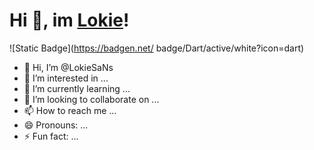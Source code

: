 # Hi 👋, im [Lokie](https://www.instagram.com/lokie.dev)!



![Static Badge](https://badgen.net/
badge/Dart/active/white?icon=dart)

- 👋 Hi, I’m @LokieSaNs
- 👀 I’m interested in ...
- 🌱 I’m currently learning ...
- 💞️ I’m looking to collaborate on ...
- 📫 How to reach me ...
- 😄 Pronouns: ...
- ⚡ Fun fact: ...

<!---
LokieSaNs/LokieSaNs is a ✨ special ✨ repository because its `README.md` (this file) appears on your GitHub profile.
You can click the Preview link to take a look at your changes.
--->
